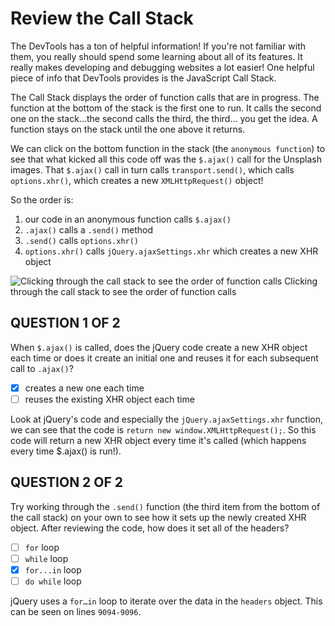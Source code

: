 # Review the Call Stack

The DevTools has a ton of helpful information! If you're not familiar with them, you really should spend some learning about all of its features. It really makes developing and debugging websites a lot easier! One helpful piece of info that DevTools provides is the JavaScript Call Stack. 

The Call Stack displays the order of function calls that are in progress. The function at the bottom of the stack is the first one to run. It calls the second one on the stack...the second calls the third, the third… you get the idea. A function stays on the stack until the one above it returns.

We can click on the bottom function in the stack (the `anonymous function`) to see that what kicked all this code off was the `$.ajax()` call for the Unsplash images. That `$.ajax()` call in turn calls `transport.send()`, which calls `options.xhr()`, which creates a new `XMLHttpRequest()` object!

So the order is:

1. our code in an anonymous function calls `$.ajax()`
1. `.ajax()` calls a `.send()` method
1. `.send()` calls `options.xhr()`
1. `options.xhr()` calls `jQuery.ajaxSettings.xhr` which creates a new XHR object

![Clicking through the call stack to see the order of function calls](../img/ud109-l2-jquery-xhr-call-stack.gif)
Clicking through the call stack to see the order of function calls

## QUESTION 1 OF 2

When `$.ajax()` is called, does the jQuery code create a new XHR object each time or does it create an initial one and reuses it for each subsequent call to `.ajax()`?

- [X] creates a new one each time
- [ ] reuses the existing XHR object each time

Look at jQuery's code and especially the `jQuery.ajaxSettings.xhr` function, we can see that the code is `return new window.XMLHttpRequest();`. So this code will return a new XHR object every time it's called (which happens every time $.ajax() is run!).

## QUESTION 2 OF 2

Try working through the `.send()` function (the third item from the bottom of the call stack) on your own to see how it sets up the newly created XHR object. After reviewing the code, how does it set all of the headers?

- [ ] `for` loop
- [ ] `while` loop
- [X] `for...in` loop
- [ ] `do while` loop

jQuery uses a `for…in` loop to iterate over the data in the `headers` object. This can be seen on lines `9094-9096`.